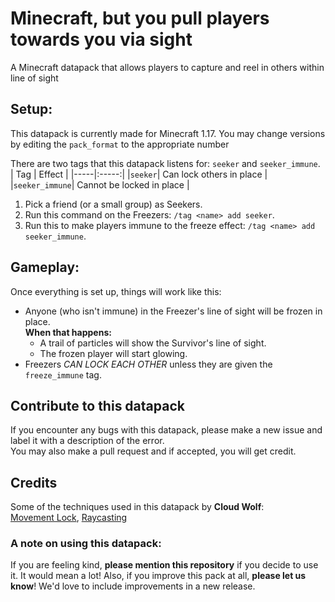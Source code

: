 
# Minecraft, but you pull players towards you via sight
A Minecraft datapack that allows players to capture and reel in others within line of sight

## Setup:
This datapack is currently made for Minecraft 1.17. You may change versions by editing the `pack_format` to the appropriate number

There are two tags that this datapack listens for: `seeker` and `seeker_immune`.<br/>
| Tag | Effect |
|-----|:-----:|
|`seeker`| Can lock others in place |
|`seeker_immune`| Cannot be locked in place |

1. Pick a friend (or a small group) as Seekers. <br/>
2. Run this command on the Freezers: `/tag <name> add seeker`. <br/>
3. Run this to make players immune to the freeze effect: `/tag <name> add seeker_immune`. <br/>

## Gameplay:
Once everything is set up, things will work like this:

* Anyone (who isn't immune) in the Freezer's line of sight will be frozen in place. </br> **When that happens:**
  * A trail of particles will show the Survivor's line of sight.
  * The frozen player will start glowing.
* Freezers *CAN LOCK EACH OTHER* unless they are given the `freeze_immune` tag.

## Contribute to this datapack
If you encounter any bugs with this datapack, please make a new issue and label it with a description of the error. <br/>
You may also make a pull request and if accepted, you will get credit.

## Credits
Some of the techniques used in this datapack by **Cloud Wolf**:<br/>
[Movement Lock](https://www.youtube.com/watch?v=auwn5xe1BgU), [Raycasting](https://www.youtube.com/watch?v=fGlJpli5cYc)<br/>

### A note on using this datapack:
If you are feeling kind, **please mention this repository** if you decide to use it. It would mean a lot!
Also, if you improve this pack at all, **please let us know**! We'd love to include improvements in a new release.
